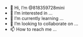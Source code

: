 - 👋 Hi, I’m @818359728mini
- 👀 I’m interested in ...
- 🌱 I’m currently learning ...
- 💞️ I’m looking to collaborate on ...
- 📫 How to reach me ...

<!---
818359728mini/818359728mini is a ✨ special ✨ repository because its `README.md` (this file) appears on your GitHub profile.
You can click the Preview link to take a look at your changes.
--->
